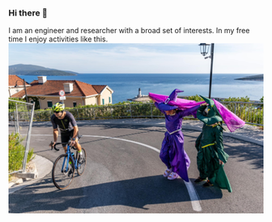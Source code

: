 ### Hi there 👋

I am an engineer and researcher with a broad set of interests.
In my free time I enjoy activities like this.
![alt text](https://github.com/krstopro/krstopro/blob/main/photo.jpeg?raw=true)

<!--
**krstopro/krstopro** is a ✨ _special_ ✨ repository because its `README.md` (this file) appears on your GitHub profile.

Here are some ideas to get you started:

- 🔭 I’m currently working on ...
- 🌱 I’m currently learning ...
- 👯 I’m looking to collaborate on ...
- 🤔 I’m looking for help with ...
- 💬 Ask me about ...
- 📫 How to reach me: ...
- 😄 Pronouns: ...
- ⚡ Fun fact: ...
-->
